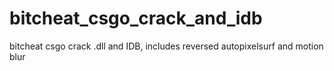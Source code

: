 # bitcheat_csgo_crack_and_idb
bitcheat csgo crack .dll and IDB, includes reversed autopixelsurf and motion blur
